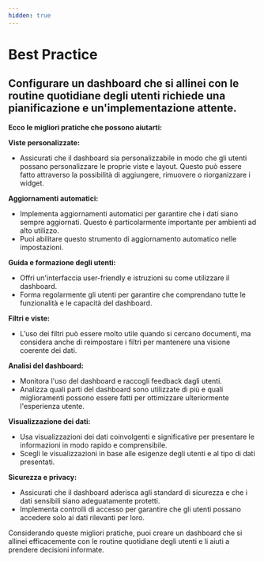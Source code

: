 ```yaml
---
hidden: true
---
```


# Best Practice

## Configurare un dashboard che si allinei con le routine quotidiane degli utenti richiede una pianificazione e un'implementazione attente.

**Ecco le migliori pratiche che possono aiutarti:**

**Viste personalizzate:**

* Assicurati che il dashboard sia personalizzabile in modo che gli utenti possano personalizzare le proprie viste e layout. Questo può essere fatto attraverso la possibilità di aggiungere, rimuovere o riorganizzare i widget.

**Aggiornamenti automatici:**

* Implementa aggiornamenti automatici per garantire che i dati siano sempre aggiornati. Questo è particolarmente importante per ambienti ad alto utilizzo.
* Puoi abilitare questo strumento di aggiornamento automatico nelle impostazioni.

**Guida e formazione degli utenti:**

* Offri un'interfaccia user-friendly e istruzioni su come utilizzare il dashboard.
* Forma regolarmente gli utenti per garantire che comprendano tutte le funzionalità e le capacità del dashboard.

**Filtri e viste:**

* L'uso dei filtri può essere molto utile quando si cercano documenti, ma considera anche di reimpostare i filtri per mantenere una visione coerente dei dati.

**Analisi del dashboard:**

* Monitora l'uso del dashboard e raccogli feedback dagli utenti.
* Analizza quali parti del dashboard sono utilizzate di più e quali miglioramenti possono essere fatti per ottimizzare ulteriormente l'esperienza utente.

**Visualizzazione dei dati:**

* Usa visualizzazioni dei dati coinvolgenti e significative per presentare le informazioni in modo rapido e comprensibile.
* Scegli le visualizzazioni in base alle esigenze degli utenti e al tipo di dati presentati.

**Sicurezza e privacy:**

* Assicurati che il dashboard aderisca agli standard di sicurezza e che i dati sensibili siano adeguatamente protetti.
* Implementa controlli di accesso per garantire che gli utenti possano accedere solo ai dati rilevanti per loro.

Considerando queste migliori pratiche, puoi creare un dashboard che si allinei efficacemente con le routine quotidiane degli utenti e li aiuti a prendere decisioni informate.

